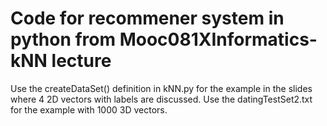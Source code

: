 # Code for recommener system in python from Mooc081XInformatics-kNN lecture

Use the createDataSet() definition in kNN.py for the example in the slides where
4 2D vectors with labels are discussed. Use the datingTestSet2.txt for the example
with 1000 3D vectors.
